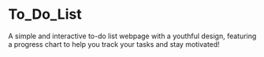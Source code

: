 # To_Do_List
A simple and interactive to-do list webpage with a youthful design, featuring a progress chart to help you track your tasks and stay motivated!
